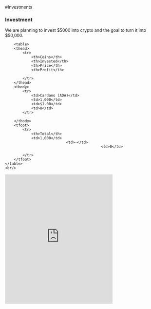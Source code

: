 #Investments


<div class="section">
    <h3>Investment</h3>
    <div class="hbar"> </div>
        <p>We are planning to invest $5000 into crypto and the goal to turn it into $50,000.</p>
        
        <table>
        <thead>
            <tr>
                <th>Coins</th>
                <th>Invested</th>
                <th>Price</th>
                <th>Profit</th>

            </tr>
        </thead>
        <tbody>
            <tr>
                <td>Cardano (ADA)</td>
                <td>1,000</td>
                <td>$1.00</td>
                <td>0</td>
            </tr>
           
        </tbody>
        <tfoot>
            <tr>
                <th>Total</th>
                <td>1,000</td>
                                <td>-</td>
                                                <td>0</td>
                
            </tr>
        </tfoot>
    </table>
    <br/>
   <iframe id="igraph" scrolling="no" style="border:none;" seamless="seamless" src="https://plotly.com/~chris/1638.embed" height="425" width="70%"></iframe>

</div>

